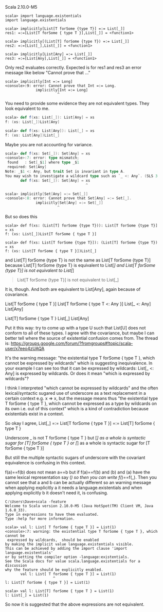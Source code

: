 Scala 2.10.0-M5
```
scala> import language.existentials
import language.existentials

scala> implicitly[List[T forSome {type T}] =:= List[_]]
res1: =:=[List[T forSome { type T }],List[_]] = <function1>

scala> implicitly[(List[T] forSome {type T}) =:= List[_]]
res2: =:=[List[_],List[_]] = <function1>

scala> implicitly[List[Any] =:= List[_]]
res3: =:=[List[Any],List[_]] = <function1>
```

Only res2 evaluates correctly.
Expected is for res1 and res3 an error message like below "Cannot prove that ..."

```
scala> implicitly[Int =:= Long]
<console>:9: error: Cannot prove that Int =:= Long.
              implicitly[Int =:= Long]
                        ^
```
You need to provide some evidence they are not equivalent types.  They look equivalent to me.

```scala
scala> def f(xs: List[_]): List[Any] = xs
f: (xs: List[_])List[Any]

scala> def f(xs: List[Any]): List[_] = xs
f: (xs: List[Any])List[_]
```
Maybe you are not accounting for variance.
```scala
scala> def f(xs: Set[_]): Set[Any] = xs
<console>:7: error: type mismatch;
 found   : Set[_$1] where type _$1
 required: Set[Any]
Note: _$1 <: Any, but trait Set is invariant in type A.
You may wish to investigate a wildcard type such as `_ <: Any`. (SLS 3.2.10)
       def f(xs: Set[_]): Set[Any] = xs
                                     ^

scala> implicitly[Set[Any] =:= Set[_]]
<console>:8: error: Cannot prove that Set[Any] =:= Set[_].
              implicitly[Set[Any] =:= Set[_]]
                        ^
```
But so does this
```
scala> def f(xs: (List[T] forSome {type T})): List[T forSome {type T}] = xs
f: (xs: List[_])List[T forSome { type T }]

scala> def f(xs: List[T forSome {type T}]): (List[T] forSome {type T}) = xs
f: (xs: List[T forSome { type T }])List[_]
```

and List[T] forSome {type T} is not the same as List[T forSome {type T}] because
List[T] forSome {type T} is equivalent to List[_] and List[T forSome {type T}] is not equivalent to List[_]
> List[T forSome {type T}] is not equivalent to List[_]

It is, though.  And both are equivalent to List[Any], again because of covariance.

List[T forSome { type T }]
List[T forSome { type T <: Any }]
List[_ <: Any]
List[Any]

List[T] forSome { type T }
List[_]
List[Any]

Put it this way: try to come up with a type U such that List[U] does not conform to all of these types.
I agree with the covariance, but maybe I can better tell where the source of existential confusion comes from.
The thread is:
https://groups.google.com/forum/?fromgroups#!topic/scala-user/x7eeo4zUAQA

It's the warning message: "the existential type T forSome { type T }, which cannot be expressed by wildcards" which is suggesting inequivalence. 
In your example I can see too that it can be expressed by wildcards: List[_ <: Any] is expressed by wildcards. Or does it mean "which is expressed by wildcards"?

I think I interpreted "which cannot be expressed by wildcards" and the often lexical/syntactic sugared use of underscore as a text replacement in a certain context e.g. x => x, but the message means thus "the existential type T forSome { type T }, which cannot be expressed as a type by wildcards on its own i.e. out of this context" which is a kind of contradiction because existentials exist in a context.

So okay I agree,
 List[_] =:= List[T forSome { type T }] =:= List[T] forSome { type T }

Underscore _ is not T forSome { type T } but
 [_] as a whole is syntactic sugar for [T] forSome { type T }
or
 [_] as a whole is syntactic sugar for [T forSome { type T }]

But still the multiple syntactic sugars of underscore with the covariant equivalence is confusing in this context.  

f(a)==f(b) does not mean a==b but if f(a)==f(b) and (b) and (a) have the same lexical representation say (*) so then you can write f(*)==f(_).
Then you cannot see that a and b can be actually different so an warning message when applying explicitly a it needs a language.existentials and when applying explicitly b it doesn't need it, is confusing.

```
C:\Users\Dave>scala -feature
Welcome to Scala version 2.10.0-M5 (Java HotSpot(TM) Client VM, Java 1.6.0_33).
Type in expressions to have them evaluated.
Type :help for more information.

scala> val l: List[ T forSome { type T }] = List(1)
<console>:7: warning: the existential type T forSome { type T }, which cannot be
 expressed by wildcards,  should be enabled
by making the implicit value language.existentials visible.
This can be achieved by adding the import clause 'import language.existentials'
or by setting the compiler option -language:existentials.
See the Scala docs for value scala.language.existentials for a discussion
why the feature should be explicitly enabled.
       val l: List[ T forSome { type T }] = List(1)
                      ^
l: List[T forSome { type T }] = List(1)

scala> val l: List[T] forSome { type T } = List(1)
l: List[_] = List(1)
```
So now it is suggested that the above expressions are not equivalent.
